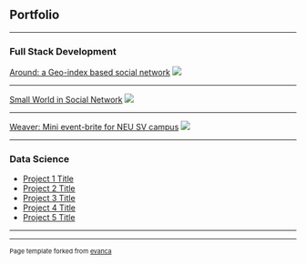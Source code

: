 ## Portfolio

---

### Full Stack Development

[Around: a Geo-index based social network](/sample_page)
<img src="images/dummy_thumbnail.jpg?raw=true"/>

---
[Small World in Social Network](/pdf/Presentation.pdf)
<img src="images/dummy_thumbnail.jpg?raw=true"/>

---
[Weaver: Mini event-brite for NEU SV campus](https://github.com/chinadd/Weaver)
<img src="images/dummy_thumbnail.jpg?raw=true"/>

---

### Data Science

- [Project 1 Title](http://example.com/)
- [Project 2 Title](http://example.com/)
- [Project 3 Title](http://example.com/)
- [Project 4 Title](http://example.com/)
- [Project 5 Title](http://example.com/)

---




---
<p style="font-size:11px">Page template forked from <a href="https://github.com/evanca/quick-portfolio">evanca</a></p>
<!-- Remove above link if you don't want to attibute -->
